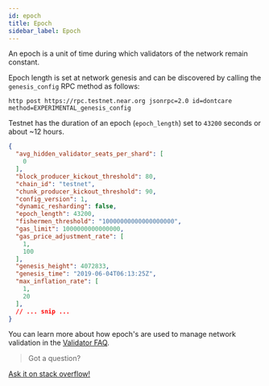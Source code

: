 ```yaml
---
id: epoch
title: Epoch
sidebar_label: Epoch
---
```


An epoch is a unit of time during which validators of the network remain constant.

Epoch length is set at network genesis and can be discovered by calling the `genesis_config` RPC method as follows:

```text
http post https://rpc.testnet.near.org jsonrpc=2.0 id=dontcare method=EXPERIMENTAL_genesis_config
```

Testnet has the duration of an epoch (`epoch_length`) set to `43200` seconds or about ~12 hours.


```json
{
  "avg_hidden_validator_seats_per_shard": [
    0
  ],
  "block_producer_kickout_threshold": 80,
  "chain_id": "testnet",
  "chunk_producer_kickout_threshold": 90,
  "config_version": 1,
  "dynamic_resharding": false,
  "epoch_length": 43200,
  "fishermen_threshold": "10000000000000000000",
  "gas_limit": 1000000000000000,
  "gas_price_adjustment_rate": [
    1,
    100
  ],
  "genesis_height": 4072833,
  "genesis_time": "2019-06-04T06:13:25Z",
  "max_inflation_rate": [
    1,
    20
  ],
  // ... snip ...
}
```

You can learn more about how epoch's are used to manage network validation in the [Validator FAQ](/docs/validator/staking-faq#what-is-an-epoch).

>Got a question?
<a href="https://stackoverflow.com/questions/tagged/nearprotocol">
  <h8> Ask it on stack overflow! </h8>
</a>

